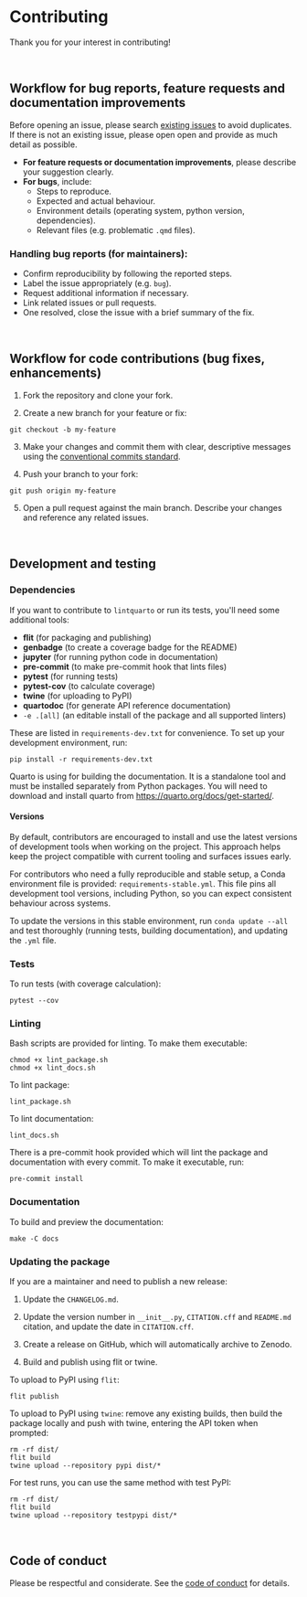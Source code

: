 # Contributing

Thank you for your interest in contributing!

<br>

## Workflow for bug reports, feature requests and documentation improvements

Before opening an issue, please search [existing issues](https://github.com/lintquarto/lintquarto/issues/) to avoid duplicates. If there is not an existing issue, please open open and provide as much detail as possible.

* **For feature requests or documentation improvements**, please describe your suggestion clearly.
* **For bugs**, include:
    * Steps to reproduce.
    * Expected and actual behaviour.
    * Environment details (operating system, python version, dependencies).
    * Relevant files (e.g. problematic `.qmd` files).

### Handling bug reports (for maintainers):

* Confirm reproducibility by following the reported steps.
* Label the issue appropriately (e.g. `bug`).
* Request additional information if necessary.
* Link related issues or pull requests.
* One resolved, close the issue with a brief summary of the fix.

<br>

## Workflow for code contributions (bug fixes, enhancements)

1. Fork the repository and clone your fork.

2. Create a new branch for your feature or fix:

```{.bash}
git checkout -b my-feature
```

3. Make your changes and commit them with clear, descriptive messages using the [conventional commits standard](https://www.conventionalcommits.org/en/v1.0.0/).

4. Push your branch to your fork:

```{.bash}
git push origin my-feature
```

5. Open a pull request against the main branch. Describe your changes and reference any related issues.

<br>

## Development and testing

### Dependencies

If you want to contribute to `lintquarto` or run its tests, you'll need some additional tools:

* **flit** (for packaging and publishing)
* **genbadge** (to create a coverage badge for the README)
* **jupyter** (for running python code in documentation)
* **pre-commit** (to make pre-commit hook that lints files)
* **pytest** (for running tests)
* **pytest-cov** (to calculate coverage)
* **twine** (for uploading to PyPI)
* **quartodoc** (for generate API reference documentation)
* `-e .[all]` (an editable install of the package and all supported linters)

These are listed in `requirements-dev.txt` for convenience. To set up your development environment, run:

```{.bash}
pip install -r requirements-dev.txt
```

Quarto is using for building the documentation. It is a standalone tool and must be installed separately from Python packages. You will need to download and install quarto from https://quarto.org/docs/get-started/.

#### Versions

By default, contributors are encouraged to install and use the latest versions of development tools when working on the project. This approach helps keep the project compatible with current tooling and surfaces issues early.

For contributors who need a fully reproducible and stable setup, a Conda environment file is provided: `requirements-stable.yml`. This file pins all development tool versions, including Python, so you can expect consistent behaviour across systems.

To update the versions in this stable environment, run `conda update --all` and test thoroughly (running tests, building documentation), and updating the `.yml` file.

### Tests

To run tests (with coverage calculation):

```{.bash}
pytest --cov
```

### Linting

Bash scripts are provided for linting. To make them executable:

```{.bash}
chmod +x lint_package.sh
chmod +x lint_docs.sh
```

To lint package:

```{.bash}
lint_package.sh
```

To lint documentation:

```{.bash}
lint_docs.sh
```

There is a pre-commit hook provided which will lint the package and documentation with every commit. To make it executable, run:

```{.bash}
pre-commit install
```

### Documentation

To build and preview the documentation:

```{.bash}
make -C docs
```

### Updating the package

If you are a maintainer and need to publish a new release:

1. Update the `CHANGELOG.md`.

2. Update the version number in `__init__.py`, `CITATION.cff` and `README.md` citation, and update the date in `CITATION.cff`.

3. Create a release on GitHub, which will automatically archive to Zenodo.

4. Build and publish using flit or twine.

To upload to PyPI using `flit`:

```{.bash}
flit publish
```

To upload to PyPI using `twine`: remove any existing builds, then build the package locally and push with twine, entering the API token when prompted:

```{.bash}
rm -rf dist/
flit build
twine upload --repository pypi dist/*
```

For test runs, you can use the same method with test PyPI:

```{.bash}
rm -rf dist/
flit build
twine upload --repository testpypi dist/*
```

<br>

## Code of conduct

Please be respectful and considerate. See the [code of conduct](https://github.com/lintquarto/lintquarto/blob/main/CODE_OF_CONDUCT.md) for details.
